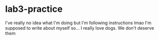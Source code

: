 # lab3-practice
I've really no idea what I'm doing but I'm following instructions lmao
I'm supposed to write about myself so...
I really love dogs. We don't deserve them
